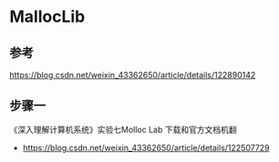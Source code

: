 # MallocLib

## 参考

https://blog.csdn.net/weixin_43362650/article/details/122890142

## 步骤一

《深入理解计算机系统》实验七Molloc Lab 下载和官方文档机翻

+ https://blog.csdn.net/weixin_43362650/article/details/122507729

